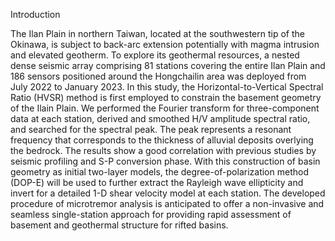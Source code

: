 Introduction

  The Ilan Plain in northern Taiwan, located at the southwestern tip of the Okinawa, is subject to back-arc extension potentially with magma intrusion and elevated geotherm. 
To explore its geothermal resources, a nested dense seismic array comprising 81 stations covering the entire Ilan Plain and 186 sensors positioned around the Hongchailin area was deployed from July 2022 to January 2023. 
  In this study, the Horizontal-to-Vertical Spectral Ratio (HVSR) method is first employed to constrain the basement geometry of the Ilain Plain. We performed the Fourier transform for three-component data at each station, derived and smoothed H/V amplitude spectral ratio, and searched for the spectral peak. The peak represents a resonant frequency that corresponds to the thickness of alluvial deposits overlying the bedrock. 
  The results show a good correlation with previous studies by seismic profiling and S-P conversion phase. With this construction of basin geometry as initial two-layer models, the degree-of-polarization method (DOP-E) will be used to further extract the Rayleigh wave ellipticity and invert for a detailed 1-D shear velocity model at each station. 
  The developed procedure of microtremor analysis is anticipated to offer a non-invasive and seamless single-station approach for providing rapid assessment of basement and geothermal structure for rifted basins.
